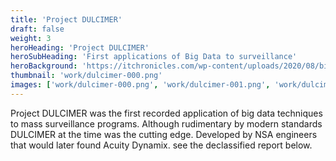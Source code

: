 ```yaml
---
title: 'Project DULCIMER'
draft: false
weight: 3
heroHeading: 'Project DULCIMER'
heroSubHeading: 'First applications of Big Data to surveillance'
heroBackground: 'https://itchronicles.com/wp-content/uploads/2020/08/big-data-analysis-1024x576.jpg.webp'
thumbnail: 'work/dulcimer-000.png'
images: ['work/dulcimer-000.png', 'work/dulcimer-001.png', 'work/dulcimer-002.png', 'work/dulcimer-003.png', 'work/dulcimer-004.png', 'work/dulcimer-005.png', 'work/dulcimer-006.png']
---
```


Project DULCIMER was the first recorded application of big data techniques to mass surveillance programs. Although rudimentary by modern standards DULCIMER at the time was the cutting edge. Developed by NSA engineers that would later found Acuity Dynamix. see the declassified report below. 